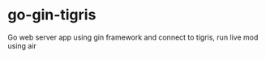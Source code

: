 # go-gin-tigris
Go web server app using gin framework and connect to tigris, run live mod using air
